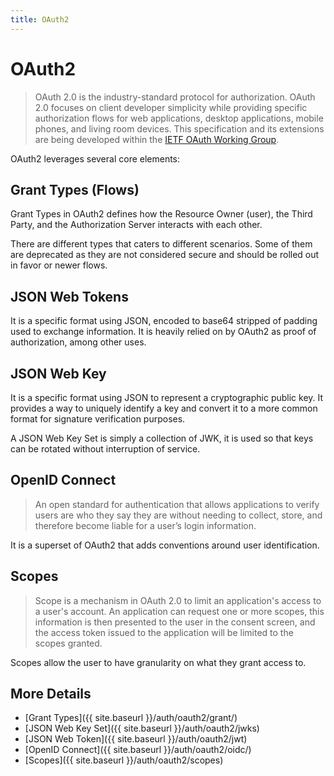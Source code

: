 ```yaml
---
title: OAuth2
---
```


# OAuth2

> OAuth 2.0 is the industry-standard protocol for authorization. OAuth 2.0 focuses on client developer simplicity while providing specific authorization flows for web applications, desktop applications, mobile phones, and living room devices. This specification and its extensions are being developed within the [IETF OAuth Working Group](https://www.ietf.org/mailman/listinfo/oauth).

OAuth2 leverages several core elements:

## Grant Types (Flows)

Grant Types in OAuth2 defines how the Resource Owner (user), the Third Party, and the Authorization Server interacts with each other.

There are different types that caters to different scenarios. Some of them are deprecated as they are not considered secure and should be rolled out in favor or newer flows. 

## JSON Web Tokens

It is a specific format using JSON, encoded to base64 stripped of padding used to exchange information. It is heavily relied on by OAuth2 as proof of authorization, among other uses.

## JSON Web Key

It is a specific format using JSON to represent a cryptographic public key. It provides a way to uniquely identify a key and convert it to a more common format for signature verification purposes.

A JSON Web Key Set is simply a collection of JWK, it is used so that keys can be rotated without interruption of service.

## OpenID Connect

> An open standard for authentication that allows applications to verify users are who they say they are without needing to collect, store, and therefore become liable for a user’s login information.

It is a superset of OAuth2 that adds conventions around user identification.

## Scopes

> Scope is a mechanism in OAuth 2.0 to limit an application's access to a user's account. An application can request one or more scopes, this information is then presented to the user in the consent screen, and the access token issued to the application will be limited to the scopes granted.

Scopes allow the user to have granularity on what they grant access to.

## More Details

- [Grant Types]({{ site.baseurl }}/auth/oauth2/grant/)
- [JSON Web Key Set]({{ site.baseurl }}/auth/oauth2/jwks)
- [JSON Web Token]({{ site.baseurl }}/auth/oauth2/jwt)
- [OpenID Connect]({{ site.baseurl }}/auth/oauth2/oidc/)
- [Scopes]({{ site.baseurl }}/auth/oauth2/scopes)
